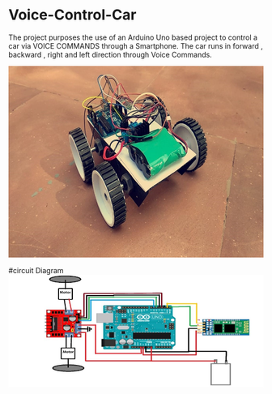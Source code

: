 # Voice-Control-Car
The project purposes the use of an Arduino Uno based project to control a car via VOICE COMMANDS through a Smartphone.
The car runs in forward , backward , right and left direction through Voice Commands.

![Voice Controlled Car]( https://github.com/Manas-7/Voice-Control-Car/blob/master/car.jpg)

#circuit Diagram
![circuit diagram]( https://github.com/Manas-7/Voice-Control-Car/blob/master/circuit%20diagram.jpg)
